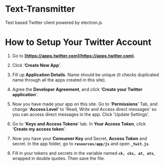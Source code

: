 # Text-Transmitter

Text based Twitter client powered by electron.js 

# How to Setup Your Twitter Account

1. Go to **[https://apps.twitter.com](https://apps.twitter.com)**.
2. Click '**Create New App**'.
3. Fill up **Application Details**. Name should be unique (it checks duplicated name through all the apps created in this site).
4. Agree the **Developer Agreement**, and click '**Create your Twitter application**'.

5. Now you have made your app on this site. Go to '**Permissions**' Tab, and change '**Access Level**' to 'Read, Write and Access direct messages' so you can access direct messages in the app. Click 'Update Settings'.
7. Go to '**Keys and Access Tokens**' tab. In **Your Access Token**, click '**Create my access token**'.
8. Now you have your **Consumer Key** and Secret, **Access Token** and secret. In the app folder, go to **`resources/app/js`** and open **`_twit.js`**.
9. Fill in your tokens and secrets in the variable named **`ck, cks, at, ats`**, wrapped in double quotes. Then save the file.
